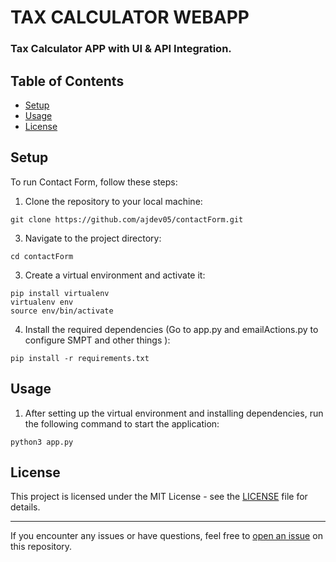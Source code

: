 # TAX CALCULATOR WEBAPP
### Tax Calculator APP with UI & API Integration. 


## Table of Contents

- [Setup](#setup)
- [Usage](#usage)
- [License](#license)

## Setup

To run Contact Form, follow these steps:

1. Clone the repository to your local machine:
```
git clone https://github.com/ajdev05/contactForm.git
```


3. Navigate to the project directory:

```
cd contactForm
```


3. Create a virtual environment and activate it:

```
pip install virtualenv
virtualenv env
source env/bin/activate
```


4. Install the required dependencies (Go to app.py and emailActions.py to configure SMPT and other things ):

```
pip install -r requirements.txt
```


## Usage

1. After setting up the virtual environment and installing dependencies, run the following command to start the application:

```
python3 app.py
```


## License

This project is licensed under the MIT License - see the [LICENSE](LICENSE) file for details.

---
If you encounter any issues or have questions, feel free to [open an issue](https://github.com/ajdev05/TrackAPP/issues) on this repository.
